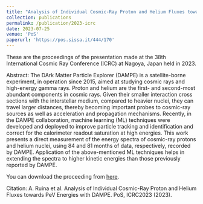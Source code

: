 ```yaml
---
title: "Analysis of Individual Cosmic-Ray Proton and Helium Fluxes towards PeV Energies with DAMPE"
collection: publications
permalink: /publication/2023-icrc
date: 2023-07-25
venue: 'PoS'
paperurl: 'https://pos.sissa.it/444/170'
---
```

These are the proceedings of the presentation made at the 38th International Cosmic Ray Conference (ICRC) at Nagoya, Japan held in 2023.

Abstract: The DArk Matter Particle Explorer (DAMPE) is a satellite-borne experiment, in operation since 2015, aimed at studying cosmic rays and high-energy gamma rays. Proton and helium are the first- and second-most abundant components in cosmic rays. Given their smaller interaction cross sections with the interstellar medium, compared to heavier nuclei, they can travel larger distances, thereby becoming important probes to cosmic-ray sources as well as acceleration and propagation mechanisms. Recently, in the DAMPE collaboration, machine learning (ML) techniques were developed and deployed to improve particle tracking and identification and correct for the calorimeter readout saturation at high energies. This work presents a direct measurement of the energy spectra of cosmic-ray protons and helium nuclei, using 84 and 81 months of data, respectively, recorded by DAMPE. Application of the above-mentioned ML techniques helps in extending the spectra to higher kinetic energies than those previously reported by DAMPE.

You can download the proceeding from [here](https://pos.sissa.it/444/170).

Citation: A. Ruina et al. Analysis of Individual Cosmic-Ray Proton and Helium Fluxes towards PeV Energies with DAMPE. PoS, ICRC2023 (2023).